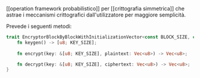 [[operation framework probabilistico]] per [[crittografia simmetrica]] che astrae i meccanismi crittografici dall'utilizzatore per maggiore semplicità.

Prevede i seguenti metodi:

```rust
trait EncryptorBlockByBlockWithInitializationVector<const BLOCK_SIZE, const KEY_SIZE> {
	fn keygen() -> [u8; KEY_SIZE];
	
	fn encrypt(key: &[u8; KEY_SIZE], plaintext: Vec<u8>) -> Vec<u8>;

	fn decrypt(key: &[u8; KEY_SIZE], ciphertext: Vec<u8>) -> Vec<u8>;
}
```
